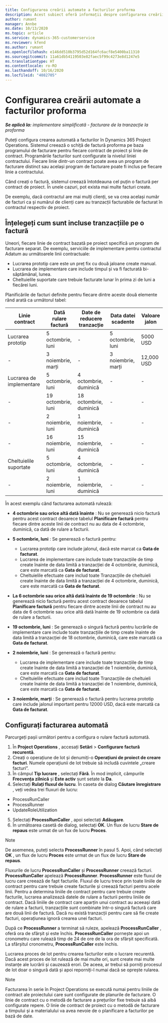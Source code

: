 ```yaml
---
title: Configurarea creării automate a facturilor proforma
description: Acest subiect oferă informații despre configurarea creării automate a facturilor proforma.
author: rumant
manager: Annbe
ms.date: 10/13/2020
ms.topic: article
ms.service: dynamics-365-customerservice
ms.reviewer: kfend
ms.author: rumant
ms.openlocfilehash: e146dd510b3795d52d164fc6acf8e5400ba11310
ms.sourcegitcommit: 11a61db54119503e82faec5f99c4273e8d1247e5
ms.translationtype: HT
ms.contentlocale: ro-RO
ms.lasthandoff: 10/16/2020
ms.locfileid: "4082705"
---
```

# <a name="configure-automated-proforma-invoice-creation"></a>Configurarea creării automate a facturilor proforma

_**Se aplică la:** implementare simplificată - facturare de la tranzacție la proforma_

Puteți configura crearea automată a facturilor în Dynamics 365 Project Operations. Sistemul creează o schiță de factură proforma pe baza programului de facturare pentru fiecare contract de proiect și linie de contract. Programările facturilor sunt configurate la nivelul liniei contractului. Fiecare linie dintr-un contract poate avea un program de facturare distinct sau același program de facturare poate fi inclus pe fiecare linie a contractului.

Când creați o factură, sistemul creează întotdeauna cel puțin o factură per contract de proiect. În unele cazuri, pot exista mai multe facturi create.

De exemplu, dacă contractul are mai mulți clienți, se va crea același număr de facturi ca și numărul de clienți care au tranzacții facturabile de facturat în contractul respectiv de proiect.

## <a name="understand-how-transactions-are-included-on-an-invoice"></a>Înțelegeți cum sunt incluse tranzacțiile pe o factură 

Uneori, fiecare linie de contract bazată pe proiect specifică un program de facturare separat. De exemplu, serviciile de implementare pentru contractul Adatum au următoarele linii contractuale:

- Lucrarea prototip care este un preț fix cu două jaloane create manual.
- Lucrarea de implementare care include timpul și va fi facturată bi-săptămânal, lunea.
- Cheltuielile suportate care trebuie facturate lunar în prima zi de luni a fiecărei luni.

Planificările de facturi definite pentru fiecare dintre aceste două elemente rând arată ca următorul tabel:

| Linie contract | Dată rulare factură | Date de reducere tranzacție | Data datei scadente | Valoare jalon |
| --- | --- | --- | --- | --- |
| Lucrarea prototip | 5 octombrie, luni | - | 5 octombrie, luni | 5000 USD |
| - | 3 noiembrie, marți | - | 3 noiembrie, marți | 12,000 USD |
| Lucrarea de implementare | 5 octombrie, luni | 4 octombrie, duminică | - | - |
| - | 19 octombrie, luni | 18 octombrie, duminică | - | - |
| - | 2 noiembrie, luni | 1 noiembrie, duminică | - | - |
| - | 16 noiembrie, luni | 15 noiembrie, duminică | - | - |
| Cheltuielile suportate | 5 octombrie, luni | 4 octombrie, duminică | - | - |
| - | 2 noiembrie, luni | 1 noiembrie, duminică | - | - |

În acest exemplu când facturarea automată rulează:

- **4 octombrie sau orice altă dată înainte** : Nu se generează nicio factură pentru acest contract deoarece tabelul **Planificare factură** pentru fiecare dintre aceste linii de contract nu au data de 4 octombrie, duminică, ca dată de rulare a facturii.
- **5 octombrie, luni** : Se generează o factură pentru:

    - Lucrarea prototip care include jalonul, dacă este marcat ca **Gata de facturat**.
    - Lucrarea de implementare care include toate tranzacțiile de timp create înainte de data limită a tranzacției de 4 octombrie, duminică, care este marcată ca **Gata de facturat**.
    - Cheltuielile efectuate care includ toate Tranzacțiile de cheltuieli create înainte de data limită a tranzacției de 4 octombrie, duminică, care este marcată ca **Gata de facturat**.
  
- **La 6 octombrie sau orice altă dată înainte de 19 octombrie** : Nu se generează nicio factură pentru acest contract deoarece tabelul **Planificare factură** pentru fiecare dintre aceste linii de contract nu au data de 6 octombrie sau orice altă dată înainte de 19 octombrie ca dată de rulare a facturii.
- **19 octombrie, luni** : Se generează o singură factură pentru lucrările de implementare care include toate tranzacțiile de timp create înainte de data limită a tranzacției de 18 octombrie, duminică, care este marcată ca **Gata de facturat**.
- **2 noiembrie, luni** : Se generează o factură pentru:

    - Lucrarea de implementare care include toate tranzacțiile de timp create înainte de data limită a tranzacției de 1 noiembrie, duminică, care este marcată ca **Gata de facturat**.
    - Cheltuielile efectuate care includ toate Tranzacțiile de cheltuieli create înainte de data limită a tranzacției de 1 noiembrie, duminică, care este marcată ca **Gata de facturat**.

- **3 noiembrie, marți** : Se generează o factură pentru lucrarea prototip care include jalonul important pentru 12000 USD, dacă este marcată ca **Gata de facturat**.

## <a name="configure-automatic-invoicing"></a>Configurați facturarea automată

Parcurgeți pașii următori pentru a configura o rulare factură automată.

1. În **Project Operations** , accesați **Setări** > **Configurare factură recurentă**.
2. Creați o operațiune de lot și denumiți-o **Operațiuni de proiect de creare facturi**. Numele operațiunii de lot trebuie să includă cuvintele „creare facturi”.
3. În câmpul **Tip lucrare** , selectați **Fără**. În mod implicit, câmpurile **Frecvența zilnică** și **Este activ** sunt setate la **Da**.
4. Selectați **Rulați fluxul de lucru**. În caseta de dialog **Căutare înregistrare** , veți vedea trei fluxuri de lucru:

- ProcessRunCaller
- ProcessRunner
- UpdateRoleUtilization

5. Selectați **ProcessRunCaller** , apoi selectați **Adăugare**.
6. În următoarea casetă de dialog, selectați **OK**. Un flux de lucru **Stare de repaus** este urmat de un fux de lucru **Proces**. 

> [!NOTE]
> De asemenea, puteți selecta **ProcessRunner** în pasul 5. Apoi, când selectați **OK** , un flux de lucru **Proces** este urmat de un flux de lucru **Stare de repaus**.

Fluxurile de lucru **ProcessRunCaller** și **ProcessRunner** creează facturi. **ProcessRunCaller** apelează **ProcessRunner**. **ProcessRunner** este fluxul de lucru care creează de fapt facturile. Fluxul de lucru trece prin toate liniile de contract pentru care trebuie create facturile și creează facturi pentru acele linii. Pentru a determina liniile de contract pentru care trebuie create facturile, lucrarea analizează datele de rulare a facturii pentru liniile de contract. Dacă liniile de contract care aparțin unui contract au aceeași dată de rulare a facturii, tranzacțiile sunt combinate într-o singură factură care are două linii de factură. Dacă nu există tranzacții pentru care să fie create facturi, operațiunea ignoră crearea unei facturi.

După ce **ProcessRunner** a terminat să ruleze, apelează **ProcessRunCaller** , oferă ora de sfârșit și este închis. **ProcessRunCaller** pornește apoi un cronometru care rulează timp de 24 de ore de la ora de sfârșit specificată. La sfârșitul cronometru, **ProcessRunCaller** este închis.

Lucrarea proces de lot pentru crearea facturilor este o lucrare recurentă. Dacă acest proces de lot rulează de mai multe ori, sunt create mai multe instanțe ale lucrării și cauzează erori. De aceea, ar trebui să porniți procesul de lot doar o singură dată și apoi reporniți-l numai dacă se oprește rularea.

> [!NOTE]
> Facturarea în serie în Project Operations se execută numai pentru liniile de contract ale proiectului care sunt configurate de planurile de facturare. O linie de contract cu o metodă de facturare a prețurilor fixe trebuie să aibă configurate repere. O linie de contract de proiect cu o metodă de facturare a timpului și a materialului va avea nevoie de o planificare a facturilor pe bază de date.
